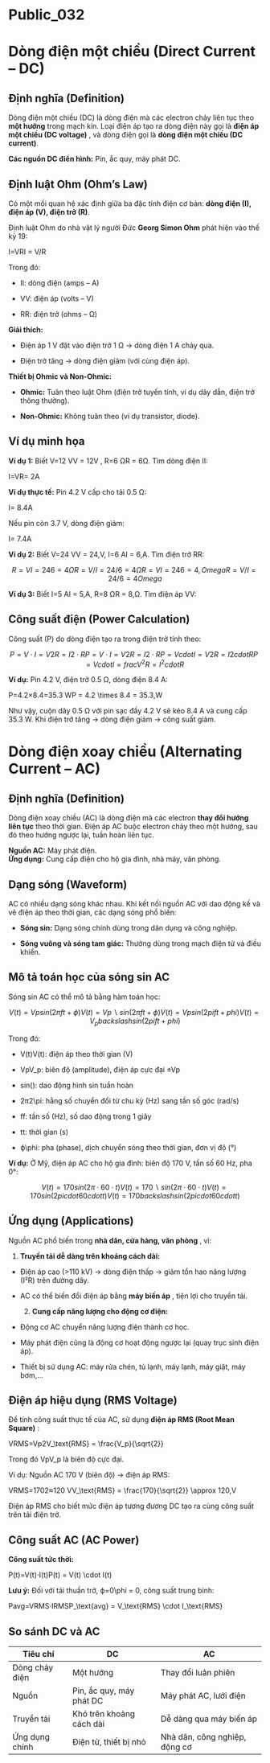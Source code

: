 # Public_032

# Dòng điện một chiều (Direct Current – DC)

## Định nghĩa (Definition)

Dòng điện một chiều (DC) là dòng điện mà các electron chảy liên tục theo **một hướng** trong mạch kín. Loại điện áp tạo ra dòng điện này gọi là **điện áp một chiều (DC voltage)** , và dòng điện gọi là **dòng điện một chiều (DC current)**.

**Các nguồn DC điển hình:** Pin, ắc quy, máy phát DC.

## Định luật Ohm (Ohm’s Law)

Có một mối quan hệ xác định giữa ba đặc tính điện cơ bản: **dòng điện (I), điện áp (V), điện trở (R)**.

Định luật Ohm do nhà vật lý người Đức **Georg Simon Ohm** phát hiện vào thế kỷ 19:

I=VRI = V/R

Trong đó:

  * II: dòng điện (amps – A)

  * VV: điện áp (volts – V)

  * RR: điện trở (ohms – Ω)


**Giải thích:**

  * Điện áp 1 V đặt vào điện trở 1 Ω → dòng điện 1 A chảy qua.

  * Điện trở tăng → dòng điện giảm (với cùng điện áp).


**Thiết bị Ohmic và Non-Ohmic:**

  * **Ohmic:** Tuân theo luật Ohm (điện trở tuyến tính, ví dụ dây dẫn, điện trở thông thường).

  * **Non-Ohmic:** Không tuân theo (ví dụ transistor, diode).


## Ví dụ minh họa

**Ví dụ 1:** Biết V=12 VV = 12V , R=6 ΩR = 6Ω. Tìm dòng điện II:

I=VR= 2A

**Ví dụ thực tế:** Pin 4.2 V cấp cho tải 0.5 Ω:

I= 8.4A

Nếu pin còn 3.7 V, dòng điện giảm:

I= 7.4A

**Ví dụ 2:** Biết V=24 VV = 24\,V, I=6 AI = 6\,A. Tìm điện trở RR:

$$
R=VI=246=4ΩR=V/I=24/6=4ΩR = VI = 246 = 4,Omega R  =  V/I  =  24/6  =  4Omega
$$

**Ví dụ 3:** Biết I=5 AI = 5\,A, R=8 ΩR = 8\,Ω. Tìm điện áp VV:

## Công suất điện (Power Calculation)

Công suất (P) do dòng điện tạo ra trong điện trở tính theo:

$$
P=V⋅I=V2R=I2⋅RP=V⋅I=V2R=I2⋅RP = V cdot I = V2R = I2 cdot RP  =  V  cdot I  = frac{V^{2}}{R} =  I^{2} cdot R
$$

**Ví dụ:** Pin 4.2 V, điện trở 0.5 Ω, dòng điện 8.4 A:

P=4.2×8.4=35.3 WP = 4.2 \times 8.4 = 35.3\,W

Như vậy, cuộn dây 0.5 Ω với pin sạc đầy 4.2 V sẽ kéo 8.4 A và cung cấp 35.3 W. Khi điện trở tăng → dòng điện giảm → công suất giảm.

# Dòng điện xoay chiều (Alternating Current – AC)

## Định nghĩa (Definition)

Dòng điện xoay chiều (AC) là dòng điện mà các electron **thay đổi hướng liên tục** theo thời gian. Điện áp AC buộc electron chảy theo một hướng, sau đó theo hướng ngược lại, tuần hoàn liên tục.

**Nguồn AC:** Máy phát điện.  
**Ứng dụng:** Cung cấp điện cho hộ gia đình, nhà máy, văn phòng.

## Dạng sóng (Waveform)

AC có nhiều dạng sóng khác nhau. Khi kết nối nguồn AC với dao động kế và vẽ điện áp theo thời gian, các dạng sóng phổ biến:

  * **Sóng sin:** Dạng sóng chính dùng trong dân dụng và công nghiệp.

  * **Sóng vuông và sóng tam giác:** Thường dùng trong mạch điện tử và điều khiển.


## Mô tả toán học của sóng sin AC

Sóng sin AC có thể mô tả bằng hàm toán học:

$$
V(t)=Vpsin(2πft+ϕ)V(t)=Vp∖sin(2πft+ϕ)V(t) = Vpsin(2pi ft + phi)V(t) =  V_{p}backslash sin(2pi f t  +  phi)
$$

Trong đó:

  * V(t)V(t): điện áp theo thời gian (V)

  * VpV_p: biên độ (amplitude), điện áp cực đại ±Vp

  * sin(): dao động hình sin tuần hoàn

  * 2π2\pi: hằng số chuyển đổi từ chu kỳ (Hz) sang tần số góc (rad/s)

  * ff: tần số (Hz), số dao động trong 1 giây

  * tt: thời gian (s)

  * ϕ\phi: pha (phase), dịch chuyển sóng theo thời gian, đơn vị độ (°)


**Ví dụ:** Ở Mỹ, điện áp AC cho hộ gia đình: biên độ 170 V, tần số 60 Hz, pha 0°:

$$
V(t)=170sin(2π⋅60⋅t)V(t)=170∖sin(2π⋅60⋅t)V(t) = 170sin(2pi cdot 60 cdot t)V(t) =  170 backslash sin(2 pi cdot 60  cdot t)
$$

## Ứng dụng (Applications)

Nguồn AC phổ biến trong **nhà dân, cửa hàng, văn phòng** , vì:

  1. **Truyền tải dễ dàng trên khoảng cách dài:**

* Điện áp cao (>110 kV) → dòng điện thấp → giảm tổn hao năng lượng (I²R) trên đường dây.

* AC có thể biến đổi điện áp bằng **máy biến áp** , tiện lợi cho truyền tải.

  2. **Cung cấp năng lượng cho động cơ điện:**

* Động cơ AC chuyển năng lượng điện thành cơ học.

* Máy phát điện cũng là động cơ hoạt động ngược lại (quay trục sinh điện áp).

* Thiết bị sử dụng AC: máy rửa chén, tủ lạnh, máy lạnh, máy giặt, máy bơm,…


## Điện áp hiệu dụng (RMS Voltage)

Để tính công suất thực tế của AC, sử dụng **điện áp RMS (Root Mean Square)** :

VRMS=Vp2V_\text{RMS} = \frac{V_p}{\sqrt{2}}

Trong đó VpV_p là biên độ cực đại.

Ví dụ: Nguồn AC 170 V (biên độ) → điện áp RMS:

VRMS=1702≈120 VV_\text{RMS} = \frac{170}{\sqrt{2}} \approx 120\,V

Điện áp RMS cho biết mức điện áp tương đương DC tạo ra cùng công suất trên tải điện trở.

## Công suất AC (AC Power)

**Công suất tức thời:**

P(t)=V(t)⋅I(t)P(t) = V(t) \cdot I(t)

**Lưu ý:** Đối với tải thuần trở, ϕ=0\phi = 0, công suất trung bình:

Pavg=VRMS⋅IRMSP_\text{avg} = V_\text{RMS} \cdot I_\text{RMS}

## So sánh DC và AC


| Tiêu chí | DC | AC |
| --- | --- | --- |
| Dòng chảy điện | Một hướng | Thay đổi luân phiên |
| Nguồn | Pin, ắc quy, máy phát DC | Máy phát AC, lưới điện |
| Truyền tải | Khó trên khoảng cách dài | Dễ dàng qua máy biến áp |
| Ứng dụng chính | Điện tử, thiết bị nhỏ | Nhà dân, công nghiệp, động cơ |